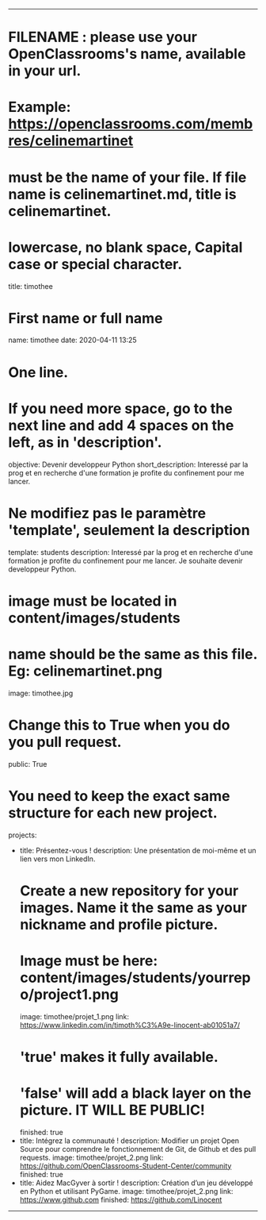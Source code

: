 ---

# FILENAME : please use your OpenClassrooms's name, available in your url.
# Example: https://openclassrooms.com/membres/celinemartinet
# must be the name of your file. If file name is celinemartinet.md, title is celinemartinet.
# lowercase, no blank space, Capital case or special character.
title: timothee

# First name or full name
name: timothee
date: 2020-04-11 13:25

# One line.
# If you need more space, go to the next line and add 4 spaces on the left, as in 'description'.
objective: Devenir developpeur Python
short_description: Interessé par la prog et en recherche d'une formation je profite du confinement pour me lancer.

# Ne modifiez pas le paramètre 'template', seulement la description
template: students
description:
    Interessé par la prog et en recherche d'une formation je profite du confinement pour me lancer.
	Je souhaite devenir developpeur Python.

# image must be located in content/images/students
# name should be the same as this file. Eg: celinemartinet.png
image: timothee.jpg

# Change this to True when you do you pull request.
public: True

# You need to keep the exact same structure for each new project.
projects:
  - title: Présentez-vous !
    description: Une présentation de moi-même et un lien vers mon LinkedIn.
    # Create a new repository for your images. Name it the same as your nickname and profile picture.
    # Image must be here: content/images/students/yourrepo/project1.png
    image: timothee/projet_1.png
    link: https://www.linkedin.com/in/timoth%C3%A9e-linocent-ab01051a7/
    # 'true' makes it fully available.
    # 'false' will add a black layer on the picture. IT WILL BE PUBLIC!
    finished: true
  - title: Intégrez la communauté !
    description: Modifier un projet Open Source pour comprendre le fonctionnement de Git, de Github et des pull requests. 
    image: timothee/projet_2.png
    link: https://github.com/OpenClassrooms-Student-Center/community
    finished: true
   - title: Aidez MacGyver à sortir !
    description: Création d’un jeu développé en Python et utilisant PyGame.
    image: timothee/projet_2.png
    link: https://www.github.com
    finished: https://github.com/Linocent
---